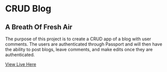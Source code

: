 # CRUD Blog
## A Breath Of Fresh Air

The purpose of this project is to create a CRUD app of a blog with user comments. The users are authenticated through Passport and will then have the ability to post blogs, leave comments, and make edits once they are authenticated.

[View Live Here](https://calm-coast-57904.herokuapp.com/)
